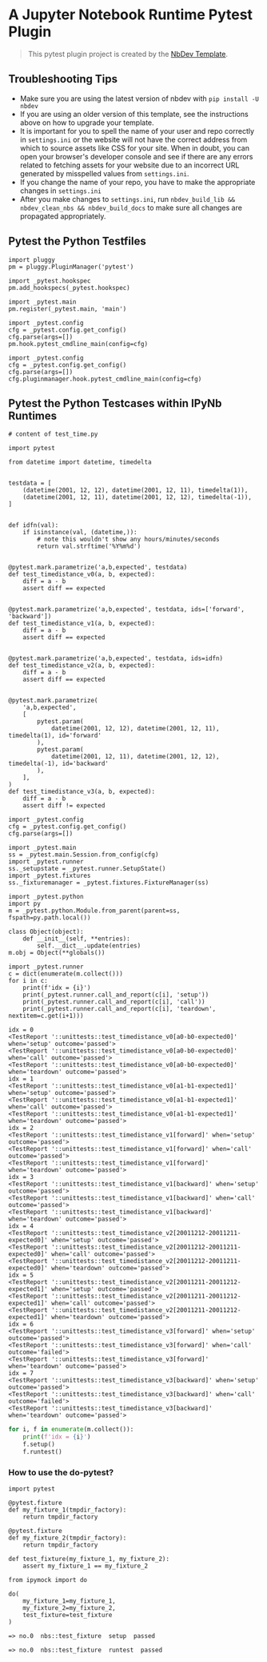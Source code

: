 # A Jupyter Notebook Runtime Pytest Plugin
> This pytest plugin project is created by the <a href='https://youtu.be/ZJTop5uqC2U'>NbDev Template</a>.


## Troubleshooting Tips

-  Make sure you are using the latest version of nbdev with `pip install -U nbdev`
-  If you are using an older version of this template, see the instructions above on how to upgrade your template. 
-  It is important for you to spell the name of your user and repo correctly in `settings.ini` or the website will not have the correct address from which to source assets like CSS for your site.  When in doubt, you can open your browser's developer console and see if there are any errors related to fetching assets for your website due to an incorrect URL generated by misspelled values from `settings.ini`.
-  If you change the name of your repo, you have to make the appropriate changes in `settings.ini`
-  After you make changes to `settings.ini`, run `nbdev_build_lib && nbdev_clean_nbs && nbdev_build_docs` to make sure all changes are propagated appropriately.

## Pytest the Python Testfiles

```
import pluggy
pm = pluggy.PluginManager('pytest')

import _pytest.hookspec
pm.add_hookspecs(_pytest.hookspec)

import _pytest.main
pm.register(_pytest.main, 'main')

import _pytest.config
cfg = _pytest.config.get_config()
cfg.parse(args=[])
pm.hook.pytest_cmdline_main(config=cfg)
```

```
import _pytest.config
cfg = _pytest.config.get_config()
cfg.parse(args=[])
cfg.pluginmanager.hook.pytest_cmdline_main(config=cfg)
```

## Pytest the Python Testcases within IPyNb Runtimes

```
# content of test_time.py

import pytest

from datetime import datetime, timedelta


testdata = [
    (datetime(2001, 12, 12), datetime(2001, 12, 11), timedelta(1)),
    (datetime(2001, 12, 11), datetime(2001, 12, 12), timedelta(-1)),
]


def idfn(val):
    if isinstance(val, (datetime,)):
        # note this wouldn't show any hours/minutes/seconds
        return val.strftime('%Y%m%d')


@pytest.mark.parametrize('a,b,expected', testdata)
def test_timedistance_v0(a, b, expected):
    diff = a - b
    assert diff == expected


@pytest.mark.parametrize('a,b,expected', testdata, ids=['forward', 'backward'])
def test_timedistance_v1(a, b, expected):
    diff = a - b
    assert diff == expected


@pytest.mark.parametrize('a,b,expected', testdata, ids=idfn)
def test_timedistance_v2(a, b, expected):
    diff = a - b
    assert diff == expected


@pytest.mark.parametrize(
    'a,b,expected',
    [
        pytest.param(
            datetime(2001, 12, 12), datetime(2001, 12, 11), timedelta(1), id='forward'
        ),
        pytest.param(
            datetime(2001, 12, 11), datetime(2001, 12, 12), timedelta(-1), id='backward'
        ),
    ],
)
def test_timedistance_v3(a, b, expected):
    diff = a - b
    assert diff != expected
```

```
import _pytest.config
cfg = _pytest.config.get_config()
cfg.parse(args=[])

import _pytest.main
ss = _pytest.main.Session.from_config(cfg)
import _pytest.runner
ss._setupstate = _pytest.runner.SetupState()
import _pytest.fixtures
ss._fixturemanager = _pytest.fixtures.FixtureManager(ss)

import _pytest.python
import py
m = _pytest.python.Module.from_parent(parent=ss, fspath=py.path.local())
```

```
class Object(object):
    def __init__(self, **entries):
        self.__dict__.update(entries)
m.obj = Object(**globals())
```

```
import _pytest.runner
c = dict(enumerate(m.collect()))
for i in c:
    print(f'idx = {i}')
    print(_pytest.runner.call_and_report(c[i], 'setup'))
    print(_pytest.runner.call_and_report(c[i], 'call'))
    print(_pytest.runner.call_and_report(c[i], 'teardown', nextitem=c.get(i+1)))
```

    idx = 0
    <TestReport '::unittests::test_timedistance_v0[a0-b0-expected0]' when='setup' outcome='passed'>
    <TestReport '::unittests::test_timedistance_v0[a0-b0-expected0]' when='call' outcome='passed'>
    <TestReport '::unittests::test_timedistance_v0[a0-b0-expected0]' when='teardown' outcome='passed'>
    idx = 1
    <TestReport '::unittests::test_timedistance_v0[a1-b1-expected1]' when='setup' outcome='passed'>
    <TestReport '::unittests::test_timedistance_v0[a1-b1-expected1]' when='call' outcome='passed'>
    <TestReport '::unittests::test_timedistance_v0[a1-b1-expected1]' when='teardown' outcome='passed'>
    idx = 2
    <TestReport '::unittests::test_timedistance_v1[forward]' when='setup' outcome='passed'>
    <TestReport '::unittests::test_timedistance_v1[forward]' when='call' outcome='passed'>
    <TestReport '::unittests::test_timedistance_v1[forward]' when='teardown' outcome='passed'>
    idx = 3
    <TestReport '::unittests::test_timedistance_v1[backward]' when='setup' outcome='passed'>
    <TestReport '::unittests::test_timedistance_v1[backward]' when='call' outcome='passed'>
    <TestReport '::unittests::test_timedistance_v1[backward]' when='teardown' outcome='passed'>
    idx = 4
    <TestReport '::unittests::test_timedistance_v2[20011212-20011211-expected0]' when='setup' outcome='passed'>
    <TestReport '::unittests::test_timedistance_v2[20011212-20011211-expected0]' when='call' outcome='passed'>
    <TestReport '::unittests::test_timedistance_v2[20011212-20011211-expected0]' when='teardown' outcome='passed'>
    idx = 5
    <TestReport '::unittests::test_timedistance_v2[20011211-20011212-expected1]' when='setup' outcome='passed'>
    <TestReport '::unittests::test_timedistance_v2[20011211-20011212-expected1]' when='call' outcome='passed'>
    <TestReport '::unittests::test_timedistance_v2[20011211-20011212-expected1]' when='teardown' outcome='passed'>
    idx = 6
    <TestReport '::unittests::test_timedistance_v3[forward]' when='setup' outcome='passed'>
    <TestReport '::unittests::test_timedistance_v3[forward]' when='call' outcome='failed'>
    <TestReport '::unittests::test_timedistance_v3[forward]' when='teardown' outcome='passed'>
    idx = 7
    <TestReport '::unittests::test_timedistance_v3[backward]' when='setup' outcome='passed'>
    <TestReport '::unittests::test_timedistance_v3[backward]' when='call' outcome='failed'>
    <TestReport '::unittests::test_timedistance_v3[backward]' when='teardown' outcome='passed'>


```python
for i, f in enumerate(m.collect()):
    print(f'idx = {i}')
    f.setup()
    f.runtest()
```

### How to use the do-pytest?

```
import pytest

@pytest.fixture
def my_fixture_1(tmpdir_factory):
    return tmpdir_factory

@pytest.fixture
def my_fixture_2(tmpdir_factory):
    return tmpdir_factory

def test_fixture(my_fixture_1, my_fixture_2):
    assert my_fixture_1 == my_fixture_2
```

```
from ipymock import do
```

```
do(
    my_fixture_1=my_fixture_1,
    my_fixture_2=my_fixture_2,
    test_fixture=test_fixture
)
```

    
    => no.0  nbs::test_fixture  setup  passed
    
    => no.0  nbs::test_fixture  runtest  passed
    

